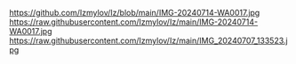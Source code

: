 https://github.com/Izmylov/Iz/blob/main/IMG-20240714-WA0017.jpg
https://raw.githubusercontent.com/Izmylov/Iz/main/IMG-20240714-WA0017.jpg
https://raw.githubusercontent.com/Izmylov/Iz/main/IMG_20240707_133523.jpg
